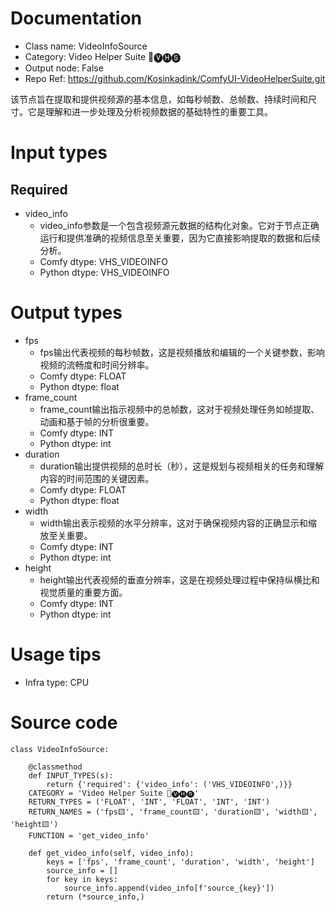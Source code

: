 # Documentation
- Class name: VideoInfoSource
- Category: Video Helper Suite 🎥🅥🅗🅢
- Output node: False
- Repo Ref: https://github.com/Kosinkadink/ComfyUI-VideoHelperSuite.git

该节点旨在提取和提供视频源的基本信息，如每秒帧数、总帧数、持续时间和尺寸。它是理解和进一步处理及分析视频数据的基础特性的重要工具。

# Input types
## Required
- video_info
    - video_info参数是一个包含视频源元数据的结构化对象。它对于节点正确运行和提供准确的视频信息至关重要，因为它直接影响提取的数据和后续分析。
    - Comfy dtype: VHS_VIDEOINFO
    - Python dtype: VHS_VIDEOINFO

# Output types
- fps
    - fps输出代表视频的每秒帧数，这是视频播放和编辑的一个关键参数，影响视频的流畅度和时间分辨率。
    - Comfy dtype: FLOAT
    - Python dtype: float
- frame_count
    - frame_count输出指示视频中的总帧数，这对于视频处理任务如帧提取、动画和基于帧的分析很重要。
    - Comfy dtype: INT
    - Python dtype: int
- duration
    - duration输出提供视频的总时长（秒），这是规划与视频相关的任务和理解内容的时间范围的关键因素。
    - Comfy dtype: FLOAT
    - Python dtype: float
- width
    - width输出表示视频的水平分辨率，这对于确保视频内容的正确显示和缩放至关重要。
    - Comfy dtype: INT
    - Python dtype: int
- height
    - height输出代表视频的垂直分辨率，这是在视频处理过程中保持纵横比和视觉质量的重要方面。
    - Comfy dtype: INT
    - Python dtype: int

# Usage tips
- Infra type: CPU

# Source code
```
class VideoInfoSource:

    @classmethod
    def INPUT_TYPES(s):
        return {'required': {'video_info': ('VHS_VIDEOINFO',)}}
    CATEGORY = 'Video Helper Suite 🎥🅥🅗🅢'
    RETURN_TYPES = ('FLOAT', 'INT', 'FLOAT', 'INT', 'INT')
    RETURN_NAMES = ('fps🟨', 'frame_count🟨', 'duration🟨', 'width🟨', 'height🟨')
    FUNCTION = 'get_video_info'

    def get_video_info(self, video_info):
        keys = ['fps', 'frame_count', 'duration', 'width', 'height']
        source_info = []
        for key in keys:
            source_info.append(video_info[f'source_{key}'])
        return (*source_info,)
```